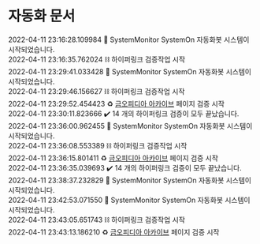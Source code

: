 # 자동화 문서

2022-04-11 23:16:28.109984 :rocket: SystemMonitor SystemOn 자동화봇 시스템이 시작되었습니다.  
2022-04-11 23:16:35.762024 :chains: 하이퍼링크 검증작업 시작  
2022-04-11 23:29:41.033428 :rocket: SystemMonitor SystemOn 자동화봇 시스템이 시작되었습니다.  
2022-04-11 23:29:46.156627 :chains: 하이퍼링크 검증작업 시작  
2022-04-11 23:29:52.454423 :recycle: [금오피디아 아카이브](https://github.com/Htmla69/Kumoh_In7) 페이지 검증 시작  
2022-04-11 23:30:11.823666 :heavy_check_mark: 14 개의 하이퍼링크 검증이 모두 끝났습니다.  
2022-04-11 23:36:00.962455 :rocket: SystemMonitor SystemOn 자동화봇 시스템이 시작되었습니다.  
2022-04-11 23:36:08.553389 :chains: 하이퍼링크 검증작업 시작  
2022-04-11 23:36:15.801411 :recycle: [금오피디아 아카이브](https://github.com/Htmla69/Kumoh_In7) 페이지 검증 시작  
2022-04-11 23:36:35.039693 :heavy_check_mark: 14 개의 하이퍼링크 검증이 모두 끝났습니다.  
2022-04-11 23:38:37.232829 :rocket: SystemMonitor SystemOn 자동화봇 시스템이 시작되었습니다.  
2022-04-11 23:42:53.071550 :rocket: SystemMonitor SystemOn 자동화봇 시스템이 시작되었습니다.  
2022-04-11 23:43:05.651743 :chains: 하이퍼링크 검증작업 시작  
2022-04-11 23:43:13.186210 :recycle: [금오피디아 아카이브](https://github.com/Htmla69/Kumoh_In7) 페이지 검증 시작  
